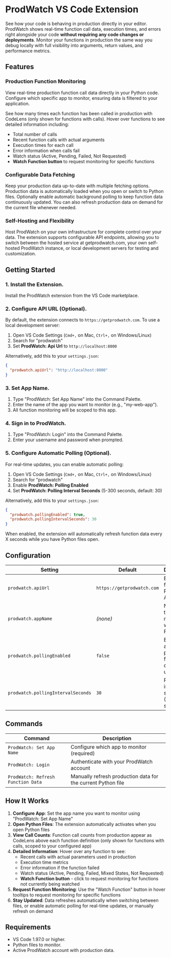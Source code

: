 # ProdWatch VS Code Extension

See how your code is behaving in production directly in your editor. ProdWatch shows real-time function call data, execution times, and errors right alongside your code <strong>without requiring any code changes or deployments</strong>. Monitor your functions in production the same way you debug locally with full visibility into arguments, return values, and performance metrics.

## Features

### Production Function Monitoring

View real-time production function call data directly in your Python code. Configure which specific app to monitor, ensuring data is filtered to your application.

See how many times each function has been called in production with CodeLens (only shown for functions with calls). Hover over functions to see detailed information including:
- Total number of calls
- Recent function calls with actual arguments
- Execution times for each call
- Error information when calls fail
- Watch status (Active, Pending, Failed, Not Requested)
- **Watch Function button** to request monitoring for specific functions

### Configurable Data Fetching

Keep your production data up-to-date with multiple fetching options. Production data is automatically loaded when you open or switch to Python files. Optionally enable automatic background polling to keep function data continuously updated. You can also refresh production data on demand for the current file whenever needed.

### Self-Hosting and Flexibility

Host ProdWatch on your own infrastructure for complete control over your data. The extension supports configurable API endpoints, allowing you to switch between the hosted service at getprodwatch.com, your own self-hosted ProdWatch instance, or local development servers for testing and customization.

## Getting Started

### 1. Install the Extension.

Install the ProdWatch extension from the VS Code marketplace.

### 2. Configure API URL (Optional).

By default, the extension connects to `https://getprodwatch.com`. To use a local development server:

1. Open VS Code Settings (`Cmd+,` on Mac, `Ctrl+,` on Windows/Linux)
2. Search for "prodwatch"
3. Set **ProdWatch: Api Url** to `http://localhost:8000`

Alternatively, add this to your `settings.json`:

```json
{
  "prodwatch.apiUrl": "http://localhost:8000"
}
```

### 3. Set App Name.

1. Type "ProdWatch: Set App Name" into the Command Palette.
2. Enter the name of the app you want to monitor (e.g., "my-web-app").
3. All function monitoring will be scoped to this app.

### 4. Sign in to ProdWatch.

1. Type "ProdWatch: Login" into the Command Palette.
2. Enter your username and password when prompted.

### 5. Configure Automatic Polling (Optional).

For real-time updates, you can enable automatic polling:

1. Open VS Code Settings (`Cmd+,` on Mac, `Ctrl+,` on Windows/Linux)
2. Search for "prodwatch"
3. Enable **ProdWatch: Polling Enabled**
4. Set **ProdWatch: Polling Interval Seconds** (5-300 seconds, default: 30)

Alternatively, add this to your `settings.json`:

```json
{
  "prodwatch.pollingEnabled": true,
  "prodwatch.pollingIntervalSeconds": 30
}
```

When enabled, the extension will automatically refresh function data every X seconds while you have Python files open.

## Configuration

| Setting | Default | Description |
|---------|---------|-------------|
| `prodwatch.apiUrl` | `https://getprodwatch.com` | Base URL for ProdWatch API |
| `prodwatch.appName` | _(none)_ | Name of the app to monitor with ProdWatch |
| `prodwatch.pollingEnabled` | `false` | Enable automatic polling for function data updates |
| `prodwatch.pollingIntervalSeconds` | `30` | Polling interval in seconds (5-300 seconds) |

## Commands

| Command | Description |
|---------|-------------|
| `ProdWatch: Set App Name` | Configure which app to monitor (required) |
| `ProdWatch: Login` | Authenticate with your ProdWatch account |
| `ProdWatch: Refresh Function Data` | Manually refresh production data for the current Python file |

## How It Works

1. **Configure App**: Set the app name you want to monitor using "ProdWatch: Set App Name"
2. **Open Python Files**: The extension automatically activates when you open Python files
3. **View Call Counts**: Function call counts from production appear as CodeLens above each function definition (only shown for functions with calls, scoped to your configured app)
4. **Detailed Information**: Hover over any function to see:
   - Recent calls with actual parameters used in production
   - Execution time metrics
   - Error information if the function failed
   - Watch status (Active, Pending, Failed, Mixed States, Not Requested)
   - **Watch Function button** - click to request monitoring for functions not currently being watched
5. **Request Function Monitoring**: Use the "Watch Function" button in hover tooltips to request monitoring for specific functions
6. **Stay Updated**: Data refreshes automatically when switching between files, or enable automatic polling for real-time updates, or manually refresh on demand

## Requirements

- VS Code 1.97.0 or higher.
- Python files to monitor.
- Active ProdWatch account with production data.

